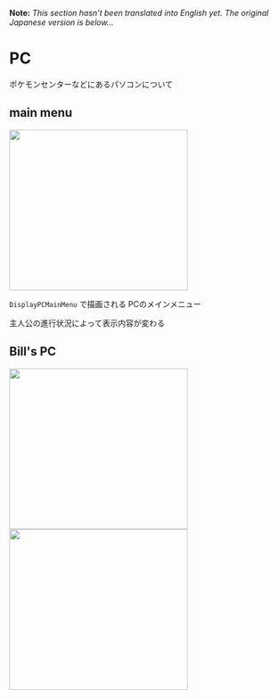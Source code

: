 **Note:** _This section hasn’t been translated into English yet. The original Japanese version is below…_

# PC

ポケモンセンターなどにあるパソコンについて

## main menu

<img src="https://imgur.com/DrqGbC6.png" width="320px" height="288px" />

`DisplayPCMainMenu` で描画される PCのメインメニュー

主人公の進行状況によって表示内容が変わる

## Bill's PC

<img src="https://imgur.com/Deb4PTH.png" width="320px" height="288px" />

<img src="https://imgur.com/pejA317.png" width="320px" height="288px" />